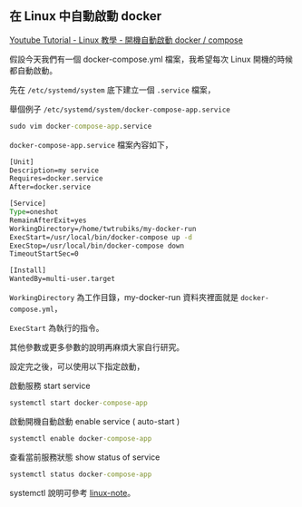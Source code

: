 ## 在 Linux 中自動啟動 docker

[Youtube Tutorial - Linux 教學 - 開機自動啟動 docker / compose](https://youtu.be/c4YIQHCDLnQ)

假設今天我們有一個 docker-compose.yml 檔案，我希望每次 Linux 開機的時候都自動啟動。

先在 `/etc/systemd/system` 底下建立一個 `.service` 檔案，

舉個例子 `/etc/systemd/system/docker-compose-app.service`

```cmd
sudo vim docker-compose-app.service
```

`docker-compose-app.service` 檔案內容如下，

```cmd
[Unit]
Description=my service
Requires=docker.service
After=docker.service

[Service]
Type=oneshot
RemainAfterExit=yes
WorkingDirectory=/home/twtrubiks/my-docker-run
ExecStart=/usr/local/bin/docker-compose up -d
ExecStop=/usr/local/bin/docker-compose down
TimeoutStartSec=0

[Install]
WantedBy=multi-user.target
```

`WorkingDirectory` 為工作目錄，my-docker-run 資料夾裡面就是 `docker-compose.yml`，

`ExecStart` 為執行的指令。

其他參數或更多參數的說明再麻煩大家自行研究。

設定完之後，可以使用以下指定啟動，

啟動服務 start service

```cmd
systemctl start docker-compose-app
```

啟動開機自動啟動 enable service ( auto-start )

```cmd
systemctl enable docker-compose-app
```

查看當前服務狀態 show status of service

```cmd
systemctl status docker-compose-app
```

systemctl 說明可參考 [linux-note](https://github.com/twtrubiks/linux-note/tree/master/systemctl-tutorial)。